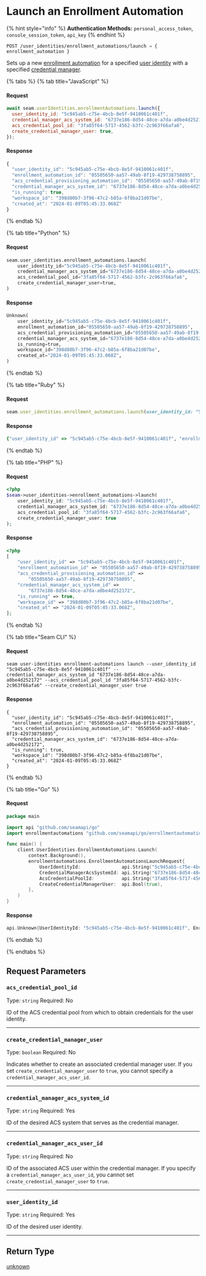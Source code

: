 # Launch an Enrollment Automation

{% hint style="info" %}
**Authentication Methods:** `personal_access_token`, `console_session_token`, `api_key`
{% endhint %}

```
POST /user_identities/enrollment_automations/launch ⇒ { enrollment_automation }
```

Sets up a new [enrollment automation](https://docs.seam.co/latest/capability-guides/mobile-access-in-development/issuing-mobile-credentials-from-an-access-control-system) for a specified [user identity](https://docs.seam.co/latest/capability-guides/mobile-access-in-development/managing-mobile-app-user-accounts-with-user-identities#what-is-a-user-identity) with a specified [credential manager](https://docs.seam.co/latest/capability-guides/mobile-access-in-development/issuing-mobile-credentials-from-an-access-control-system).

{% tabs %}
{% tab title="JavaScript" %}
#### Request

```javascript
await seam.userIdentities.enrollmentAutomations.launch({
  user_identity_id: "5c945ab5-c75e-4bcb-8e5f-9410061c401f",
  credential_manager_acs_system_id: "6737e186-8d54-48ce-a7da-a0be4d252172",
  acs_credential_pool_id: "3fa85f64-5717-4562-b3fc-2c963f66afa6",
  create_credential_manager_user: true,
});
```

#### Response

```javascript
{
  "user_identity_id": "5c945ab5-c75e-4bcb-8e5f-9410061c401f",
  "enrollment_automation_id": "05505650-aa57-49ab-8f19-429738758895",
  "acs_credential_provisioning_automation_id": "05505650-aa57-49ab-8f19-429738758895",
  "credential_manager_acs_system_id": "6737e186-8d54-48ce-a7da-a0be4d252172",
  "is_running": true,
  "workspace_id": "398d80b7-3f96-47c2-b85a-6f8ba21d07be",
  "created_at": "2024-01-09T05:45:33.068Z"
}
```
{% endtab %}

{% tab title="Python" %}
#### Request

```python
seam.user_identities.enrollment_automations.launch(
    user_identity_id="5c945ab5-c75e-4bcb-8e5f-9410061c401f",
    credential_manager_acs_system_id="6737e186-8d54-48ce-a7da-a0be4d252172",
    acs_credential_pool_id="3fa85f64-5717-4562-b3fc-2c963f66afa6",
    create_credential_manager_user=true,
)
```

#### Response

```python
Unknown(
    user_identity_id="5c945ab5-c75e-4bcb-8e5f-9410061c401f",
    enrollment_automation_id="05505650-aa57-49ab-8f19-429738758895",
    acs_credential_provisioning_automation_id="05505650-aa57-49ab-8f19-429738758895",
    credential_manager_acs_system_id="6737e186-8d54-48ce-a7da-a0be4d252172",
    is_running=true,
    workspace_id="398d80b7-3f96-47c2-b85a-6f8ba21d07be",
    created_at="2024-01-09T05:45:33.068Z",
)
```
{% endtab %}

{% tab title="Ruby" %}
#### Request

```ruby
seam.user_identities.enrollment_automations.launch(user_identity_id: "5c945ab5-c75e-4bcb-8e5f-9410061c401f", credential_manager_acs_system_id: "6737e186-8d54-48ce-a7da-a0be4d252172", acs_credential_pool_id: "3fa85f64-5717-4562-b3fc-2c963f66afa6", create_credential_manager_user: true)
```

#### Response

```ruby
{"user_identity_id" => "5c945ab5-c75e-4bcb-8e5f-9410061c401f", "enrollment_automation_id" => "05505650-aa57-49ab-8f19-429738758895", "acs_credential_provisioning_automation_id" => "05505650-aa57-49ab-8f19-429738758895", "credential_manager_acs_system_id" => "6737e186-8d54-48ce-a7da-a0be4d252172", "is_running" => true, "workspace_id" => "398d80b7-3f96-47c2-b85a-6f8ba21d07be", "created_at" => "2024-01-09T05:45:33.068Z"}
```
{% endtab %}

{% tab title="PHP" %}
#### Request

```php
<?php
$seam->user_identities->enrollment_automations->launch(
    user_identity_id: "5c945ab5-c75e-4bcb-8e5f-9410061c401f",
    credential_manager_acs_system_id: "6737e186-8d54-48ce-a7da-a0be4d252172",
    acs_credential_pool_id: "3fa85f64-5717-4562-b3fc-2c963f66afa6",
    create_credential_manager_user: true
);
```

#### Response

```php
<?php
[
    "user_identity_id" => "5c945ab5-c75e-4bcb-8e5f-9410061c401f",
    "enrollment_automation_id" => "05505650-aa57-49ab-8f19-429738758895",
    "acs_credential_provisioning_automation_id" =>
        "05505650-aa57-49ab-8f19-429738758895",
    "credential_manager_acs_system_id" =>
        "6737e186-8d54-48ce-a7da-a0be4d252172",
    "is_running" => true,
    "workspace_id" => "398d80b7-3f96-47c2-b85a-6f8ba21d07be",
    "created_at" => "2024-01-09T05:45:33.068Z",
];
```
{% endtab %}

{% tab title="Seam CLI" %}
#### Request

```seam_cli
seam user-identities enrollment-automations launch --user_identity_id "5c945ab5-c75e-4bcb-8e5f-9410061c401f" --credential_manager_acs_system_id "6737e186-8d54-48ce-a7da-a0be4d252172" --acs_credential_pool_id "3fa85f64-5717-4562-b3fc-2c963f66afa6" --create_credential_manager_user true
```

#### Response

```seam_cli
{
  "user_identity_id": "5c945ab5-c75e-4bcb-8e5f-9410061c401f",
  "enrollment_automation_id": "05505650-aa57-49ab-8f19-429738758895",
  "acs_credential_provisioning_automation_id": "05505650-aa57-49ab-8f19-429738758895",
  "credential_manager_acs_system_id": "6737e186-8d54-48ce-a7da-a0be4d252172",
  "is_running": true,
  "workspace_id": "398d80b7-3f96-47c2-b85a-6f8ba21d07be",
  "created_at": "2024-01-09T05:45:33.068Z"
}
```
{% endtab %}

{% tab title="Go" %}
#### Request

```go
package main

import api "github.com/seamapi/go"
import enrollmentautomations "github.com/seamapi/go/enrollmentautomations"

func main() {
	client.UserIdentities.EnrollmentAutomations.Launch(
		context.Background(),
		enrollmentautomations.EnrollmentAutomationsLaunchRequest{
			UserIdentityId:               api.String("5c945ab5-c75e-4bcb-8e5f-9410061c401f"),
			CredentialManagerAcsSystemId: api.String("6737e186-8d54-48ce-a7da-a0be4d252172"),
			AcsCredentialPoolId:          api.String("3fa85f64-5717-4562-b3fc-2c963f66afa6"),
			CreateCredentialManagerUser:  api.Bool(true),
		},
	)
}
```

#### Response

```go
api.Unknown{UserIdentityId: "5c945ab5-c75e-4bcb-8e5f-9410061c401f", EnrollmentAutomationId: "05505650-aa57-49ab-8f19-429738758895", AcsCredentialProvisioningAutomationId: "05505650-aa57-49ab-8f19-429738758895", CredentialManagerAcsSystemId: "6737e186-8d54-48ce-a7da-a0be4d252172", IsRunning: true, WorkspaceId: "398d80b7-3f96-47c2-b85a-6f8ba21d07be", CreatedAt: "2024-01-09T05:45:33.068Z"}
```
{% endtab %}

{% endtabs %}

## Request Parameters

### `acs_credential_pool_id`

Type: `string`
Required: No

ID of the ACS credential pool from which to obtain credentials for the user identity.

***

### `create_credential_manager_user`

Type: `boolean`
Required: No

Indicates whether to create an associated credential manager user. If you set `create_credential_manager_user` to `true`, you cannot specify a `credential_manager_acs_user_id`.

***

### `credential_manager_acs_system_id`

Type: `string`
Required: Yes

ID of the desired ACS system that serves as the credential manager.

***

### `credential_manager_acs_user_id`

Type: `string`
Required: No

ID of the associated ACS user within the credential manager. If you specify a `credential_manager_acs_user_id`, you cannot set `create_credential_manager_user` to `true`.

***

### `user_identity_id`

Type: `string`
Required: Yes

ID of the desired user identity.

***

## Return Type

[unknown](./)
